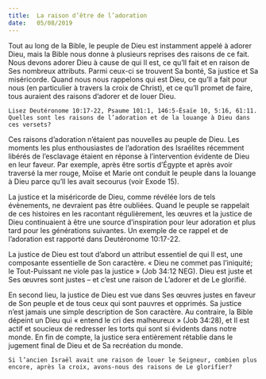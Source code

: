 ```yaml
---
title:  La raison d’être de l’adoration
date:   05/08/2019
---
```


Tout au long de la Bible, le peuple de Dieu est instamment appelé à adorer Dieu, mais la Bible nous donne à plusieurs reprises des raisons de ce fait. Nous devons adorer Dieu à cause de qui Il est, ce qu’Il fait et en raison de Ses nombreux attributs. Parmi ceux-ci se trouvent Sa bonté, Sa justice et Sa miséricorde. Quand nous nous rappelons qui est Dieu, ce qu’Il a fait pour nous (en particulier à travers la croix de Christ), et ce qu’Il promet de faire, tous auraient des raisons d’adorer et de louer Dieu.

`Lisez Deutéronome 10:17-22, Psaume 101:1, 146:5-Ésaïe 10, 5:16, 61:11. Quelles sont les raisons de l’adoration et de la louange à Dieu dans ces versets?`

Ces raisons d’adoration n’étaient pas nouvelles au peuple de Dieu. Les moments les plus enthousiastes de l’adoration des Israélites récemment libérés de l’esclavage étaient en réponse à l’intervention évidente de Dieu en leur faveur. Par exemple, après être sortis d’Égypte et après avoir traversé la mer rouge, Moïse et Marie ont conduit le peuple dans la louange à Dieu parce qu’Il les avait secourus (voir Exode 15).

La justice et la miséricorde de Dieu, comme révélée lors de tels évènements, ne devraient pas être oubliées. Quand le peuple se rappelait de ces histoires en les racontant régulièrement, les œuvres et la justice de Dieu continuaient à être une source d’inspiration pour leur adoration et plus tard pour les générations suivantes. Un exemple de ce rappel et de l’adoration est rapporté dans Deutéronome 10:17-22.

La justice de Dieu est tout d’abord un attribut essentiel de qui Il est, une composante essentielle de Son caractère. « Dieu ne commet pas l’iniquité; le Tout-Puissant ne viole pas la justice » (Job 34:12 NEG). Dieu est juste et Ses œuvres sont justes – et c’est une raison de L’adorer et de Le glorifié.

En second lieu, la justice de Dieu est vue dans Ses œuvres justes en faveur de Son peuple et de tous ceux qui sont pauvres et opprimés. Sa justice n’est jamais une simple description de Son caractère. Au contraire, la Bible dépeint un Dieu qui « entend le cri des malheureux » (Job 34:28), et Il est actif et soucieux de redresser les torts qui sont si évidents dans notre monde. En fin de compte, la justice sera entièrement rétablie dans le jugement final de Dieu et de Sa recréation du monde.

`Si l’ancien Israël avait une raison de louer le Seigneur, combien plus encore, après la croix, avons-nous des raisons de Le glorifier?`